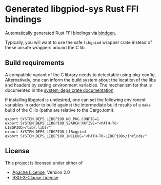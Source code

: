 <!--
SPDX-License-Identifier: CC0-1.0
SPDX-FileCopyrightText: 2022 Linaro Ltd.
SPDX-FileCopyrightText: 2022 Viresh Kumar <viresh.kumar@linaro.org>
-->

# Generated libgpiod-sys Rust FFI bindings
Automatically generated Rust FFI bindings via
	[bindgen](https://github.com/rust-lang/rust-bindgen).

Typically, you will want to use the safe `libgpiod` wrapper crate instead of
these unsafe wrappers around the C lib.

## Build requirements

A compatible variant of the C library needs to detectable using pkg-config.
Alternatively, one can inform the build system about the location of the
libs and headers by setting environment variables. The mechanism for that is
documented in the
[system_deps crate documentation](https://docs.rs/system-deps/6.1.0/system_deps/#overriding-build-flags).

If installing libgpiod is undesired, one can set the following environent
variables in order to build against the intermediate build results of a `make`
build of the C lib (paths are relative to the Cargo.toml):

	export SYSTEM_DEPS_LIBGPIOD_NO_PKG_CONFIG=1
	export SYSTEM_DEPS_LIBGPIOD_SEARCH_NATIVE="<PATH-TO-LIBGPIOD>/lib/.libs/"
	export SYSTEM_DEPS_LIBGPIOD_LIB=gpiod
	export SYSTEM_DEPS_LIBGPIOD_INCLUDE="<PATH-TO-LIBGPIOD>/include/"

## License

This project is licensed under either of

- [Apache License](http://www.apache.org/licenses/LICENSE-2.0), Version 2.0
- [BSD-3-Clause License](https://opensource.org/licenses/BSD-3-Clause)
